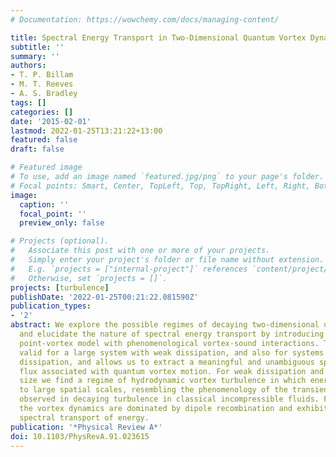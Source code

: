 ```yaml
---
# Documentation: https://wowchemy.com/docs/managing-content/

title: Spectral Energy Transport in Two-Dimensional Quantum Vortex Dynamics
subtitle: ''
summary: ''
authors:
- T. P. Billam
- M. T. Reeves
- A. S. Bradley
tags: []
categories: []
date: '2015-02-01'
lastmod: 2022-01-25T13:21:22+13:00
featured: false
draft: false

# Featured image
# To use, add an image named `featured.jpg/png` to your page's folder.
# Focal points: Smart, Center, TopLeft, Top, TopRight, Left, Right, BottomLeft, Bottom, BottomRight.
image:
  caption: ''
  focal_point: ''
  preview_only: false

# Projects (optional).
#   Associate this post with one or more of your projects.
#   Simply enter your project's folder or file name without extension.
#   E.g. `projects = ["internal-project"]` references `content/project/deep-learning/index.md`.
#   Otherwise, set `projects = []`.
projects: [turbulence]
publishDate: '2022-01-25T00:21:22.081590Z'
publication_types:
- '2'
abstract: We explore the possible regimes of decaying two-dimensional quantum turbulence,
  and elucidate the nature of spectral energy transport by introducing a dissipative
  point-vortex model with phenomenological vortex-sound interactions. The model is
  valid for a large system with weak dissipation, and also for systems with strong
  dissipation, and allows us to extract a meaningful and unambiguous spectral energy
  flux associated with quantum vortex motion. For weak dissipation and large system
  size we find a regime of hydrodynamic vortex turbulence in which energy is transported
  to large spatial scales, resembling the phenomenology of the transient inverse cascade
  observed in decaying turbulence in classical incompressible fluids. For strong dissipation
  the vortex dynamics are dominated by dipole recombination and exhibit no appreciable
  spectral transport of energy.
publication: '*Physical Review A*'
doi: 10.1103/PhysRevA.91.023615
---
```

